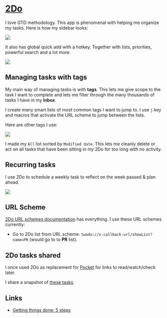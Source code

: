 # [2Do](https://www.2doapp.com/)

I love GTD methodology. This app is phenomenal with helping me organize my tasks. Here is how my sidebar looks:

![](https://i.imgur.com/Hsdov6C.png)

It also has global quick add with a hotkey. Together with lists, priorities, powerful search and a lot more.

![](https://i.imgur.com/QuBsexM.png)

## Managing tasks with tags

My main way of managing tasks is with **tags**. This lets me give scope to the task I want to complete and lets me filter through the many thousands of tasks I have in my **Inbox**.

I create many smart lists of most common tags I want to jump to. I use `j` key and macros that activate the URL scheme to jump between the lists.

Here are other tags I use:

![](https://i.imgur.com/9PKjU0v.png)

I made my `All` list sorted by `Modified date`. This lets me cleanly delete or act on all tasks that have been sitting in my 2Do for too long with no activity.

## Recurring tasks

I use 2Do to schedule a weekly task to reflect on the week passed & plan ahead.

![](https://i.imgur.com/8uR7zCs.png)

## URL Scheme

[2Do URL schemes documentation](https://www.2doapp.com/kb/article/url-schemes.html) has everything. I use these URL schemes currently:

- Go to 2Do list from URL scheme: `twodo://x-callback-url/showList?name=PR` (would go to to **PR** list).

## 2Do tasks shared

I once used 2Do as replacement for [Pocket](https://getpocket.com) for links to read/watch/check later.

I share a snapshot of [these tasks](https://gist.github.com/nikitavoloboev/c8b71bfb06634877bbcf94ef2fc0c95f).

## Links

- [Getting things done: 5 steps](http://gettingthingsdone.com/fivesteps/)

